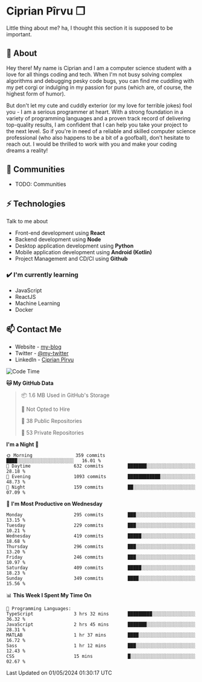# Ciprian Pîrvu ❐

Little thing about me? ha, I thought this section it is supposed to be important.

## 🧐 About

Hey there! My name is Ciprian and I am a computer science student with a love for all things coding and tech. When I'm not busy solving complex algorithms and debugging pesky code bugs, you can find me cuddling with my pet corgi or indulging in my passion for puns (which are, of course, the highest form of humor).

But don't let my cute and cuddly exterior (or my love for terrible jokes) fool you - I am a serious programmer at heart. With a strong foundation in a variety of programming languages and a proven track record of delivering top-quality results, I am confident that I can help you take your project to the next level. So if you're in need of a reliable and skilled computer science professional (who also happens to be a bit of a goofball), don't hesitate to reach out. I would be thrilled to work with you and make your coding dreams a reality!

## 👯 Communities

-   TODO: Communities

## ⚡ Technologies

Talk to me about

-   Front-end development using **React**
-   Backend development using **Node**
-   Desktop application development using **Python**
-   Mobile application development using **Android (Kotlin)**
-   Project Management and CD/CI using **Github**

### ✔️ I'm currently learning

-   JavaScript
-   ReactJS
-   Machine Learning
-   Docker

## 📫 Contact Me

-   Website - [my-blog]()
-   Twitter - [@my-twitter]()
-   LinkedIn - [Ciprian Pîrvu](https://www.linkedin.com/in/p%C3%AErvu-ciprian-cristian-4415991b1/)

<!--START_SECTION:waka-->
![Code Time](http://img.shields.io/badge/Code%20Time-2%2C013%20hrs%2019%20mins-blue)

**🐱 My GitHub Data** 

> 📦 1.6 MB Used in GitHub's Storage 
 > 
> 🚫 Not Opted to Hire
 > 
> 📜 38 Public Repositories 
 > 
> 🔑 53 Private Repositories 
 > 
**I'm a Night 🦉** 

```text
🌞 Morning                359 commits         ████░░░░░░░░░░░░░░░░░░░░░   16.01 % 
🌆 Daytime                632 commits         ███████░░░░░░░░░░░░░░░░░░   28.18 % 
🌃 Evening                1093 commits        ████████████░░░░░░░░░░░░░   48.73 % 
🌙 Night                  159 commits         ██░░░░░░░░░░░░░░░░░░░░░░░   07.09 % 
```
📅 **I'm Most Productive on Wednesday** 

```text
Monday                   295 commits         ███░░░░░░░░░░░░░░░░░░░░░░   13.15 % 
Tuesday                  229 commits         ███░░░░░░░░░░░░░░░░░░░░░░   10.21 % 
Wednesday                419 commits         █████░░░░░░░░░░░░░░░░░░░░   18.68 % 
Thursday                 296 commits         ███░░░░░░░░░░░░░░░░░░░░░░   13.20 % 
Friday                   246 commits         ███░░░░░░░░░░░░░░░░░░░░░░   10.97 % 
Saturday                 409 commits         █████░░░░░░░░░░░░░░░░░░░░   18.23 % 
Sunday                   349 commits         ████░░░░░░░░░░░░░░░░░░░░░   15.56 % 
```


📊 **This Week I Spent My Time On** 

```text
💬 Programming Languages: 
TypeScript               3 hrs 32 mins       █████████░░░░░░░░░░░░░░░░   36.32 % 
JavaScript               2 hrs 45 mins       ███████░░░░░░░░░░░░░░░░░░   28.31 % 
MATLAB                   1 hr 37 mins        ████░░░░░░░░░░░░░░░░░░░░░   16.72 % 
Sass                     1 hr 12 mins        ███░░░░░░░░░░░░░░░░░░░░░░   12.43 % 
CSS                      15 mins             █░░░░░░░░░░░░░░░░░░░░░░░░   02.67 % 
```


 Last Updated on 01/05/2024 01:30:17 UTC
<!--END_SECTION:waka-->
